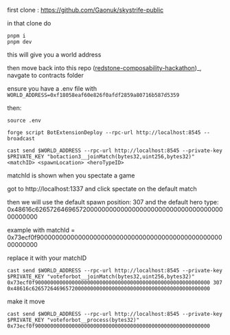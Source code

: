 first clone : https://github.com/Gaonuk/skystrife-public

in that clone do

```
pnpm i
pnpm dev
```

this will give you a world address

then move back into this repo ([redstone-composability-hackathon](https://github.com/wighawag/redstone-composability-hackathon/))_, navgate to contracts folder


ensure you have a .env file with `WORLD_ADDRESS=0xf18058eaf60e826f0afdf2859a80716b587d5359`

then:


```
source .env
```

```
forge script BotExtensionDeploy --rpc-url http://localhost:8545 --broadcast
```

```
cast send $WORLD_ADDRESS --rpc-url http://localhost:8545 --private-key $PRIVATE_KEY "botaction3__joinMatch(bytes32,uint256,bytes32)" <matchID> <spawnLocation> <heroTypeID>
```

matchId is shown when you spectate a game

got to http://localhost:1337 and click spectate on the default match

then we will use the default spawn position: 307 and the default hero type: 0x48616c6265726469657200000000000000000000000000000000000000000000

example with matchId = 0x73ecf0f900000000000000000000000000000000000000000000000000000000

replace it with your matchID

```
cast send $WORLD_ADDRESS --rpc-url http://localhost:8545 --private-key $PRIVATE_KEY "voteforbot__joinMatch(bytes32,uint256,bytes32)" 0x73ecf0f900000000000000000000000000000000000000000000000000000000 307 0x48616c6265726469657200000000000000000000000000000000000000000000
```


make it move

```
cast send $WORLD_ADDRESS --rpc-url http://localhost:8545 --private-key $PRIVATE_KEY "voteforbot__process(bytes32)" 0x73ecf0f900000000000000000000000000000000000000000000000000000000
```